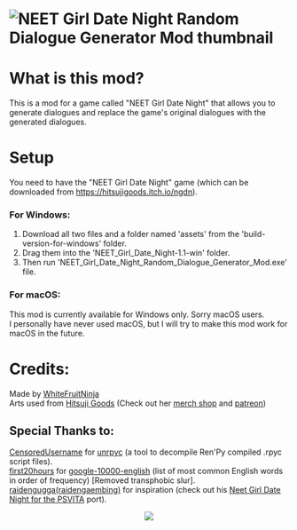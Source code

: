 # ![NEET Girl Date Night Random Dialogue Generator Mod thumbnail](https://github.com/user-attachments/assets/9e94e238-8600-4e2a-b5d8-b5dde97911da)

# What is this mod?
This is a mod for a game called "NEET Girl Date Night" that allows you to generate dialogues and replace the game's original dialogues with the generated dialogues.

# Setup
You need to have the "NEET Girl Date Night" game (which can be downloaded from https://hitsujigoods.itch.io/ngdn).
### For Windows:
1) Download all two files and a folder named 'assets' from the 'build-version-for-windows' folder.
2) Drag them into the 'NEET_Girl_Date_Night-1.1-win' folder.
3) Then run 'NEET_Girl_Date_Night_Random_Dialogue_Generator_Mod.exe' file.

### For macOS:
This mod is currently available for Windows only. Sorry macOS users.\
I personally have never used macOS, but I will try to make this mod work for macOS in the future.

# Credits:
Made by <a href="https://x.com/WhiteFruitNinja">WhiteFruitNinja</a>\
Arts used from <a href="https://x.com/hitsujigoods">Hitsuji Goods</a> (Check out her <a href="https://hitsujigoods.com/">merch shop</a> and <a href="https://www.patreon.com/hitsujigoods">patreon<a/>)
## Special Thanks to:
<a href="https://github.com/CensoredUsername">CensoredUsername</a> for <a href="https://github.com/CensoredUsername/unrpyc">unrpyc<a/> (a tool to decompile Ren'Py compiled .rpyc script files).\
<a href="https://github.com/first20hours">first20hours</a> for <a href="https://github.com/first20hours/google-10000-english">google-10000-english</a> (list of most common English words in order of frequency) [Removed transphobic slur].\
<a href="https://x.com/raidengaembing">raidengugga(raidengaembing)</a> for inspiration (check out his <a href="https://github.com/raidengugga/Neet-Girl-Date-Night-PSVITA">Neet Girl Date Night for the PSVITA</a> port).

<p align="center"><img src="https://github.com/user-attachments/assets/5714fbb6-6a53-4778-a23c-bb42a4933edf"/><p/>
